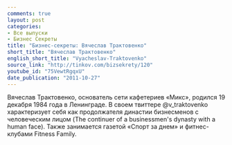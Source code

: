 ```yaml
---
comments: true
layout: post
categories:
- Все выпуски
- Бизнес Секреты
title: "Бизнес-секреты: Вячеслав Трактовенко"
short_title: "Вячеслав Трактовенко"
english_short_title: "Vyacheslav-Traktovenko"
source_link: "http://tinkov.com/bizsekrety/120"
youtube_id: "75VewtRgqxU"
date_publication: "2011-10-27"
---
```

Вячеслав Трактовенко, основатель сети кафетериев «Микс», родился 19 декабря 1984 года в Ленинграде. В своем твиттере @v_traktovenko характеризует себя как продолжателя династии бизнесменов с человеческим лицом (The continuer of a businessmen's dynasty with a human face). Также занимается газетой «Спорт за днем» и фитнес-клубами Fitness Family.

